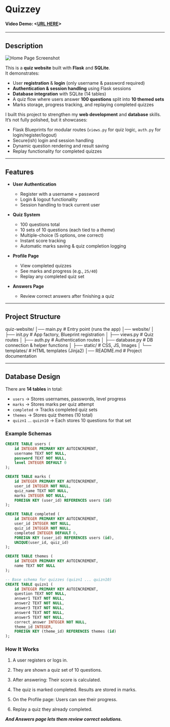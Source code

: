 # Quizzey  

#### Video Demo: <[URL HERE](https://youtu.be/Zvfc4p6ui0E)>  

---  

## Description  

![Home Page Screenshot](website/static/Screenshot%20(12).png)  

This is a **quiz website** built with **Flask** and **SQLite**.  
It demonstrates:  

-  User **registration** & **login** (only username & password required)  
-  **Authentication & session handling** using Flask sessions  
-  **Database integration** with SQLite (14 tables)  
-  A quiz flow where users answer **100 questions** split into **10 themed sets**  
-  Marks storage, progress tracking, and replaying completed quizzes  

I built this project to strengthen my **web development** and **database** skills.  
It’s not fully polished, but it showcases:  

- Flask Blueprints for modular routes (`views.py` for quiz logic, `auth.py` for login/register/logout)  
- Secure(ish) login and session handling  
- Dynamic question rendering and result saving  
- Replay functionality for completed quizzes  

---  

## Features  

- **User Authentication**  
  - Register with a username + password  
  - Login & logout functionality  
  - Session handling to track current user  

- **Quiz System**  
  - 100 questions total  
  - 10 sets of 10 questions (each tied to a *theme*)  
  - Multiple-choice (5 options, one correct)  
  - Instant score tracking  
  - Automatic marks saving & quiz completion logging  

- **Profile Page**  
  - View completed quizzes  
  - See marks and progress (e.g., `25/40`)  
  - Replay any completed quiz set  

- **Answers Page**  
  - Review correct answers after finishing a quiz  

---  

## Project Structure  

quiz-website/
│── main.py # Entry point (runs the app)
│── website/
│ ├── init.py # App factory, Blueprint registration
│ ├── views.py # Quiz routes
│ ├── auth.py # Authentication routes
│ ├── database.py # DB connection & helper functions
│ ├── static/ # CSS, JS, Images
│ └── templates/ # HTML templates (Jinja2)
│── README.md # Project documentation


---  

## Database Design  

There are **14 tables** in total:  

- `users` → Stores usernames, passwords, level progress  
- `marks` → Stores marks per quiz attempt  
- `completed` → Tracks completed quiz sets  
- `themes` → Stores quiz themes (10 total)  
- `quizn1` … `quizn10` → Each stores 10 questions for that set  

### Example Schemas  

```sql
CREATE TABLE users (
    id INTEGER PRIMARY KEY AUTOINCREMENT,
    username TEXT NOT NULL,
    password TEXT NOT NULL,
    level INTEGER DEFAULT 0
);

CREATE TABLE marks (
    id INTEGER PRIMARY KEY AUTOINCREMENT,
    user_id INTEGER NOT NULL,
    quiz_name TEXT NOT NULL,
    marks INTEGER NOT NULL,
    FOREIGN KEY (user_id) REFERENCES users (id)
);

CREATE TABLE completed (
    id INTEGER PRIMARY KEY AUTOINCREMENT,
    user_id INTEGER NOT NULL,
    quiz_id INTEGER NOT NULL,
    completed INTEGER DEFAULT 0,
    FOREIGN KEY (user_id) REFERENCES users (id),
    UNIQUE(user_id, quiz_id)
);

CREATE TABLE themes (
    id INTEGER PRIMARY KEY AUTOINCREMENT,
    name TEXT NOT NULL
);

-- Base schema for quizzes (quizn1 ... quizn10)
CREATE TABLE quizn1 (
    id INTEGER PRIMARY KEY AUTOINCREMENT,
    question TEXT NOT NULL,
    answer1 TEXT NOT NULL,
    answer2 TEXT NOT NULL,
    answer3 TEXT NOT NULL,
    answer4 TEXT NOT NULL,
    answer5 TEXT NOT NULL,
    correct_answer INTEGER NOT NULL,
    theme_id INTEGER,
    FOREIGN KEY (theme_id) REFERENCES themes (id)
);
```

### How It Works

1. A user registers or logs in.

2. They are shown a quiz set of 10 questions.

3. After answering:
   Their score is calculated.

4. The quiz is marked completed.
   Results are stored in marks.

5. On the Profile page:
   Users can see their progress.

6. Replay a quiz they already completed.

***And Answers page lets them review correct solutions.***
